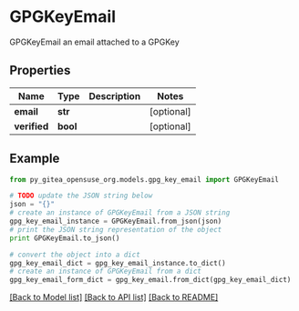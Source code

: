 # GPGKeyEmail

GPGKeyEmail an email attached to a GPGKey

## Properties

Name | Type | Description | Notes
------------ | ------------- | ------------- | -------------
**email** | **str** |  | [optional] 
**verified** | **bool** |  | [optional] 

## Example

```python
from py_gitea_opensuse_org.models.gpg_key_email import GPGKeyEmail

# TODO update the JSON string below
json = "{}"
# create an instance of GPGKeyEmail from a JSON string
gpg_key_email_instance = GPGKeyEmail.from_json(json)
# print the JSON string representation of the object
print GPGKeyEmail.to_json()

# convert the object into a dict
gpg_key_email_dict = gpg_key_email_instance.to_dict()
# create an instance of GPGKeyEmail from a dict
gpg_key_email_form_dict = gpg_key_email.from_dict(gpg_key_email_dict)
```
[[Back to Model list]](../README.md#documentation-for-models) [[Back to API list]](../README.md#documentation-for-api-endpoints) [[Back to README]](../README.md)


